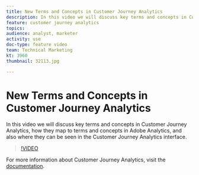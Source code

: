 ```yaml
---
title: New Terms and Concepts in Customer Journey Analytics
description: In this video we will discuss key terms and concepts in Customer Journey Analytics, how they map to terms and concepts in Adobe Analytics, and also where they can be seen in the Customer Journey Analytics interface.
feature: customer journey analytics
topics: 
audience: analyst, marketer
activity: use
doc-type: feature video
team: Technical Marketing
kt: 3960
thumbnail: 32113.jpg

---
```


# New Terms and Concepts in Customer Journey Analytics

In this video we will discuss key terms and concepts in Customer Journey Analytics, how they map to terms and concepts in Adobe Analytics, and also where they can be seen in the Customer Journey Analytics interface.

>[!VIDEO](https://video.tv.adobe.com/v/32113/?quality=12)

For more information about Customer Journey Analytics, visit the [documentation](https://docs.adobe.com/content/help/en/analytics-platform/using/cja-landing.html).
